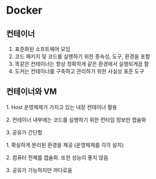 # Docker

## 컨테이너

1. 표준화된 소프트웨어 모임
2. 코드 패키지 및 코드를 실행하기 위한 종속성, 도구, 환경을 포함
3. 똑같은 컨테이너는 항상 정확하게 같은 환경에서 실행되게끔 함
4. 도커는 컨테이너를 구축하고 관리하기 위한 사실상 표준 도구

## 컨테이너와 VM
<tabs>
    <tab title="Container">
        <p>1. Host 운영체제가 가지고 있는 내장 컨테이너 활용</p>
        <p>2. 컨테이너 내부에는 코드를 실행하기 위한 런타임 정보만 캡슐화</p>
        <p>3. 공유가 간단함</p>
    </tab>
    <tab title="VM">
        <p>1. 확실하게 분리된 환경을 제공 (운영체제를 각각 설치)</p>
        <p>2. 컴퓨터 전체를 캡슐화. 또한 성능이 좋지 않음</p>
        <p>3. 공유가 가능하지만 까다로움</p>
    </tab>
</tabs>

